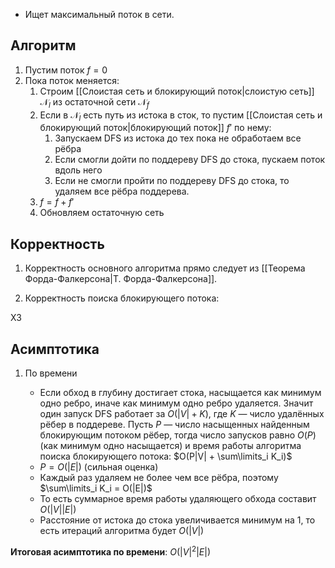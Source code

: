 - Ищет максимальный поток в сети.

## Алгоритм

1) Пустим поток $f = 0$
2) Пока поток меняется:
	1) Строим [[Слоистая сеть и блокирующий поток|слоистую сеть]] $\mathcal{N}_l$ из остаточной сети $\mathcal{N}_f$
	2) Если в $\mathcal{N}_l$ есть путь из истока в сток, то пустим [[Слоистая сеть и блокирующий поток|блокирующий поток]] $f'$ по нему:
		1) Запускаем DFS из истока до тех пока не обработаем все рёбра
		2) Если смогли дойти по поддереву DFS до стока, пускаем поток вдоль него
		3) Если не смогли пройти по поддереву DFS до стока, то удаляем все рёбра поддерева.
	3) $f = f + f'$
	4) Обновляем остаточную сеть

## Корректность

1. Корректность основного алгоритма прямо следует из [[Теорема Форда-Фалкерсона|Т. Форда-Фалкерсона]].

2. Корректность поиска блокирующего потока:

ХЗ

## Асимптотика

1) По времени

	- Если обход в глубину достигает стока, насыщается как минимум одно ребро, иначе как минимум одно ребро удаляется. Значит один запуск DFS работает за $O(|V| + K)$, где $K$ — число удалённых рёбер в поддереве. Пусть $P$ — число насыщенных найденным блокирующим потоком рёбер, тогда число запусков равно $O(P)$ (как минимум одно насыщается) и время работы алгоритма поиска блокирующего потока: $O(︂P|V| + \sum\limits_i K_i)︂$
	- $P = O(|E|)$ (сильная оценка)
	- Каждый раз удаляем не более чем все рёбра, поэтому $\sum\limits_i K_i = O(|E|)$
	- То есть суммарное время работы удаляющего обхода составит $O(|V||E|)$
	- Расстояние от истока до стока увеличивается минимум на 1, то есть итераций алгоритма будет $O(|V|)$

**Итоговая асимптотика по времени**: $O(|V|^2|E|)$
